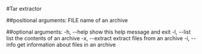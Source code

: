 #Tar extractor

##positional arguments:
  FILE           name of an archive

##optional arguments:
  -h, --help     show this help message and exit
  -l, --list     list the contents of an archive
  -x, --extract  extract files from an archive
  -i, --info     get information about files in an archive
